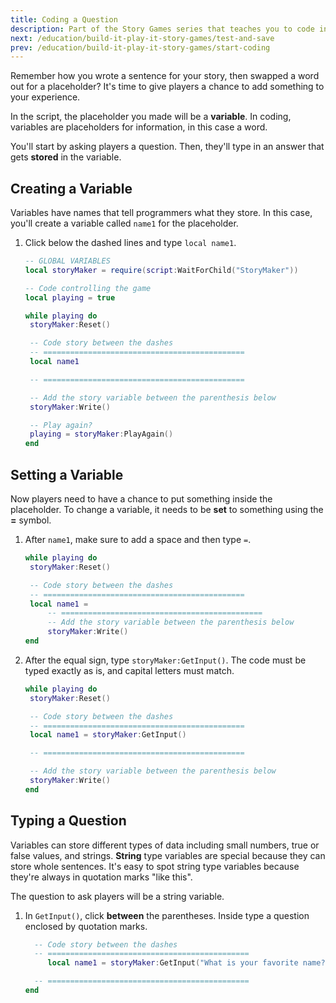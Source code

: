 ```yaml
---
title: Coding a Question
description: Part of the Story Games series that teaches you to code in Roblox. Code the first question asked to players.
next: /education/build-it-play-it-story-games/test-and-save
prev: /education/build-it-play-it-story-games/start-coding
---
```


Remember how you wrote a sentence for your story, then swapped a word out for a placeholder? It's time to give players a chance to add something to your experience.

In the script, the placeholder you made will be a **variable**. In coding, variables are placeholders for information, in this case a word.

You'll start by asking players a question. Then, they'll type in an answer that gets **stored** in the variable.

## Creating a Variable

Variables have names that tell programmers what they store. In this case, you'll create a variable called `name1` for the placeholder.

1. Click below the dashed lines and type `local name1`.

   ```lua
   -- GLOBAL VARIABLES
   local storyMaker = require(script:WaitForChild("StoryMaker"))

   -- Code controlling the game
   local playing = true

   while playing do
   	storyMaker:Reset()

   	-- Code story between the dashes
   	-- =============================================
   	local name1

   	-- =============================================

   	-- Add the story variable between the parenthesis below
   	storyMaker:Write()

   	-- Play again?
   	playing = storyMaker:PlayAgain()
   end
   ```

## Setting a Variable

Now players need to have a chance to put something inside the placeholder. To change a variable, it needs to be **set** to something using the **=** symbol.

1. After `name1`, make sure to add a space and then type `=`.

   ```lua
   while playing do
   	storyMaker:Reset()

   	-- Code story between the dashes
   	-- =============================================
   	local name1 =
   		-- =============================================
   		-- Add the story variable between the parenthesis below
   		storyMaker:Write()
   end
   ```

2. After the equal sign, type `storyMaker:GetInput()`. The code must be typed exactly as is, and capital letters must match.

   ```lua
   while playing do
   	storyMaker:Reset()

   	-- Code story between the dashes
   	-- =============================================
   	local name1 = storyMaker:GetInput()

   	-- =============================================

   	-- Add the story variable between the parenthesis below
   	storyMaker:Write()
   end
   ```

## Typing a Question

Variables can store different types of data including small numbers, true or false values, and strings. **String** type variables are special because they can store whole sentences. It's easy to spot string type variables because they're always in quotation marks "like this".

The question to ask players will be a string variable.

1. In `GetInput()`, click **between** the parentheses. Inside type a question enclosed by quotation marks.

   ```lua
     -- Code story between the dashes
     -- =============================================
        local name1 = storyMaker:GetInput("What is your favorite name?")

     -- =============================================
   end
   ```
